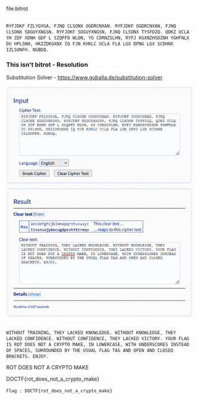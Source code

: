 
file:bitrot
```

RYFJDKF FZLYGYGA, FJNQ CLSONX OGDRCNXAN. RYFJDKF OGDRCNXAN, FJNQ CLSONX SDGUYXNGSN. RYFJDKF SDGUYXNGSN, FJNQ CLSONX TYSFDZQ. QDKZ UCLA YH ZDF XDNH GDF L SZQPFD WLON, YG CDRNZSLHN, RYFJ KGXNZHSDZNH YGHFNLX DU HPLSNH, HKZZDKGXNX IQ FJN KHKLC UCLA FLA LGX DPNG LGX SCDHNX IZLSONFH. NGBDQ.

```

### This isn't bitrot - Resolution

Substitution Solver - <https://www.guballa.de/substitution-solver>

![Alt text](Substitution_Solver.png)

```

WITHOUT TRAINING, THEY LACKED KNOWLEDGE. WITHOUT KNOWLEDGE, THEY LACKED CONFIDENCE. WITHOUT CONFIDENCE, THEY LACKED VICTORY. YOUR FLAG IS ROT DOES NOT A CRYPTO MAKE, IN LOWERCASE, WITH UNDERSCORES INSTEAD OF SPACES, SURROUNDED BY THE USUAL FLAG TAG AND OPEN AND CLOSED BRACKETS. ENJOY.

```

ROT DOES NOT A CRYPTO MAKE

DOCTF{rot_does_not_a_crypto_make}


``` Flag : DOCTF{rot_does_not_a_crypto_make} ```